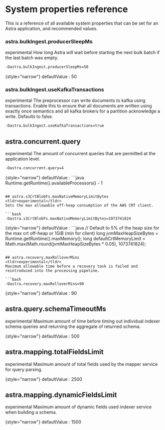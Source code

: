 # System properties reference

This is a reference of all available system properties that can be set for an Astra application, and recommended values.

### astra.bulkIngest.producerSleepMs
<tldr>experimental</tldr>
How long Astra will wait before starting the next bulk batch if the last batch was empty.

```bash
-Dastra.bulkIngest.producerSleepMs=50
```

{style="narrow"}
defaultValue
: 50

### astra.bulkIngest.useKafkaTransactions
<tldr>experimental</tldr>
The preprocessor can write documents to kafka using transactions.
Enable this to ensure that all documents are written using exactly once semantics 
and all kafka brokers for a partition acknowledge a write. Defaults to false.

```bash
-Dastra.bulkIngest.useKafkaTransactions=true
```

## astra.concurrent.query
<tldr>experimental</tldr>
The amount of concurrent queries that are permitted at the application level.

```bash
-Dastra.concurrent.query=4
```

{style="narrow"}
defaultValue
: ```java
Runtime.getRuntime().availableProcessors() - 1
```

## astra.s3CrtBlobFs.maxNativeMemoryLimitBytes
<tldr>experimental</tldr>
Sets the max allowable off-heap consumption of the AWS CRT client.

```bash
-Dastra.s3CrtBlobFs.maxNativeMemoryLimitBytes=1073741824
```

{style="narrow"}
defaultValue
: ```java
// Default to 5% of the heap size for the max crt off-heap or 1GiB (min for client)
long jvmMaxHeapSizeBytes = Runtime.getRuntime().maxMemory();
long defaultCrtMemoryLimit = Math.max(Math.round(jvmMaxHeapSizeBytes * 0.05), 1073741824);
```

## astra.recovery.maxRolloverMins
<tldr>experimental</tldr>
Maximum allowable time before a recovery task is failed and reintroduced into the processing pipeline. 

```bash
-Dastra.recovery.maxRolloverMins=90
```

{style="narrow"}
defaultValue
: 90

## astra.query.schemaTimeoutMs
<tldr>experimental</tldr>
Maximum amount of time before timing out individual indexer schema queries and returning the aggregate of returned 
schema.

{style="narrow"}
defaultValue
: 500


## astra.mapping.totalFieldsLimit
<tldr>experimental</tldr>
Maximum amount of total fields used by the mapper service for query parsing.

{style="narrow"}
defaultValue
: 2500

## astra.mapping.dynamicFieldsLimit
<tldr>experimental</tldr>
Maximum amount of dynamic fields used indexer service when building a schema.

{style="narrow"}
defaultValue
: 1500
